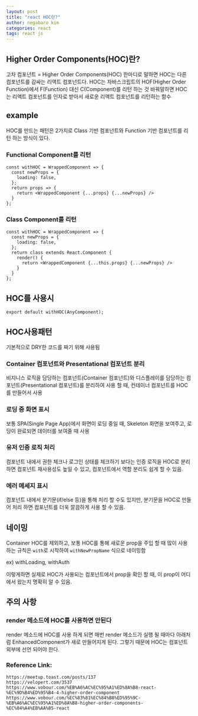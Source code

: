 ```yaml
---
layout: post
title: "react HOC란?"
author: negabaro kim
categories: react
tags: react js
---
```


## Higher Order Components(HOC)란?

고차 컴포넌트 = Higher Order Components(HOC)
한마디로 말하면 HOC는 다른 컴포넌트를 감싸는 리액트 컴포넌트다.
HOC는 자바스크립트의 HOF(Higher Order Function)에서 F(Function) 대신 C(Component)를 리턴 하는 것
바꿔말하면 HOC는 리액트 컴포넌트를 인자로 받아서 새로운 리액트 컴포넌트를 리턴하는 함수

## example

HOC를 만드는 패턴은 2가지로 Class 기반 컴포넌트와 Function 기반 컴포넌트를 리턴 하는 방식이 있다.

### Functional Component를 리턴

```
const withHOC = WrappedComponent => {
  const newProps = {
    loading: false,
  };
  return props => {
    return <WrappedComponent {...props} {...newProps} />
  }
};
```

### Class Component를 리턴

```
const withHOC = WrappedComponent => {
  const newProps = {
    loading: false,
  };
  return class extends React.Component {
    render() {
      return <WrappedComponent {...this.props} {...newProps} />
    }
  }
};
```

## HOC를 사용시

```
export default withHOC(AnyComponent);
```

## HOC사용패턴

기본적으로 DRY한 코드를 짜기 위해 사용됨

### Container 컴포넌트와 Presentational 컴포넌트 분리

비지니스 로직을 담당하는 컴포넌트(Container 컴포넌트)와 디스플레이를 담당하는 컴포넌트(Presentational 컴포넌트)를 분리하여 사용 할 때,
컨테이너 컴포넌트를 HOC를 만들어서 사용

### 로딩 중 화면 표시

보통 SPA(Single Page App)에서 화면이 로딩 중일 때, Skeleton 화면을 보여주고, 로딩이 완료되면 데이터를 보여줄 때 사용

### 유저 인증 로직 처리

컴포넌트 내에서 권한 체크나 로그인 상태를 체크하기 보다는 인증 로직을 HOC로 분리하면 컴포넌트 재사용성도 높일 수 있고, 컴포넌트에서 역할 분리도 쉽게 할 수 있음.

### 에러 메세지 표시

컴포넌트 내에서 분기문(if/else 등)을 통해 처리 할 수도 있지만, 분기문을 HOC로 만들어 처리 하면 컴포넌트를 더욱 깔끔하게 사용 할 수 있음.

## 네이밍

Container HOC를 제외하고, 보통 HOC를 통해 새로운 prop을 주입 할 때 많이 사용 하는 규칙은 `with`로 시작하여 `withNewPropName` 식으로 네이밍함

ex) withLoading, withAuth

이렇게하면 실제로 HOC가 사용되는 컴포넌트에서 prop을 확인 할 때, 이 prop이 어디에서 왔는지 명확히 알 수 있음.

## 주의 사항

### render 메소드에 HOC를 사용하면 안된다

render 메소드에 HOC를 사용 하게 되면 매번 render 메소드가 실행 될 때마다 아래처럼 EnhancedComponent가 새로 만들어지게 된다. 그렇기 때문에 HOC는 컴포넌트 외부에 선언 되어야 한다.

### Reference Link:

```
https://meetup.toast.com/posts/137
https://velopert.com/3537
https://www.vobour.com/%EB%A6%AC%EC%95%A1%ED%8A%B8-react-%EC%9D%B4%ED%95%B4-4-higher-order-component
https://www.vobour.com/%EC%83%81%EC%84%B8%ED%95%9C-%EB%A6%AC%EC%95%A1%ED%8A%B8-higher-order-components-%EC%84%A4%EB%AA%85-react
```
